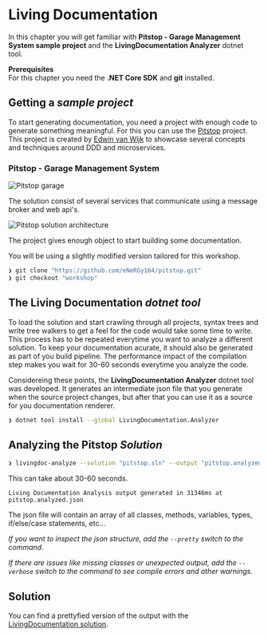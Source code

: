 # Living Documentation

In this chapter you will get familiar with **Pitstop - Garage Management System sample project** and the **LivingDocumentation Analyzer** dotnet tool.

**Prerequisites**  
For this chapter you need the **.NET Core SDK** and **git** installed.

## Getting a *sample project*

To start generating documentation, you need a project with enough code to generate something meaningful.
For this you can use the [Pitstop](https://github.com/EdwinVW/pitstop) project.
This project is created by [Edwin van Wijk](https://github.com/EdwinVW) to showcase several concepts and techniques around DDD and microservices.

### Pitstop - Garage Management System

![Pitstop garage](https://github.com/EdwinVW/pitstop/raw/master/pitstop-garage.png)

The solution consist of several services that communicate using a message broker and web api's.

![Pitstop solution architecture](https://github.com/EdwinVW/pitstop/wiki/img/solution-architecture.png)

The project gives enough object to start building some documentation.

You will be using a slightly modified version tailored for this workshop.

```sh
❯ git clone "https://github.com/eNeRGy164/pitstop.git"
❯ git checkout "workshop"
```

## The Living Documentation *dotnet tool*

To load the solution and start crawling through all projects, syntax trees and write tree walkers to get a feel for the code would take some time to write.
This process has to be repeated everytime you want to analyze a different solution.
To keep your documentation acurate, it should also be generated as part of you build pipeline.
The performance impact of the compilation step makes you wait for 30-60 seconds everytime you analyze the code.

Considereing these points, the **LivingDocumentation Analyzer** dotnet tool was developed.
It generates an intermediate json file that you generate when the source project changes, but after that you can use it as a source for you documentation renderer.

```sh
❯ dotnet tool install --global LivingDocumentation.Analyzer
```

## Analyzing the Pitstop *Solution*

```sh
❯ livingdoc-analyze --solution "pitstop.sln" --output "pitstop.analyzed.json"
```

This can take about 30-60 seconds.

```text
Living Documentation Analysis output generated in 31346ms at pitstop.analyzed.json
```

The json file will contain an array of all classes, methods, variables, types, if/else/case statements, etc...

*If you want to inspect the json structure, add the `--pretty` switch to the command.*

*If there are issues like missing classes or unexpected output, add the `--verbose` switch to the command to see compile errors and other warnings.*

## Solution

You can find a prettyfied version of the output with the [LivingDocumentation solution](solutions/21.LivingDocumentation/).
